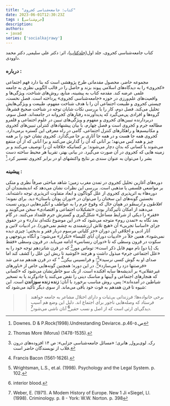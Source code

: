 ```yaml
---
title: "کتاب: جامعەشناسی کجروی"
date: 2023-06-01T12:30:23Z
tags : [جرم‌شناسی]
description: 
authors:
- javad
series: ['socialkajrawy']
---
```


کتاب جامعه‌شناسی کجروی، جلد اول([جلدکتاب](/book/img/kajravi.jpg))، اثر: دکتر علی سلیمی, دکتر محمد داوودی.

### دربارە :
مجموعه حاضر، محصول مقدماتی طرح پژوهشی است که بنا دارد فهم اجتماعی «کجروی» را به دیدگاه‌های اسلامی پیوند بزند و حاصل را در قالب الگویی نظری به جامعه علمی عرضه کند. مقدمه کتاب به پیشینه، منابع، روش‌های شناخت، ویژگی‌ها و واقعیت‌های علم‌ورزی در حوزه «جامعه‌شناسی کجروی» پرداخته است. فصل نخست، چیستی کجروی و طبیعت اجتماعی آن را با هدف شناخت مفهوم، طبیعت و ویژگی‌هایش تحلیل می‌کند. فصل دوم، کار را با بررسی نکات شایان توجه در شناخت صحیح قشرها، گروه‌ها و افرادی پی‌می‌گیرد که پدیدآورنده رفتارهای کجروانه در جامعه‌اند. فصل سوم، دربردارنده تبیین‌های کجروی و مفهوم و ویژگی‌های تبیین در علوم اجتماعی و قلمرو مطالعه جرم و کجروی است و فصل چهارم، با بیان پیشنهادهای کنترلی تبیین‌های کجروی و مکانیسم‌ها و راهکارهای کنترل اجتماعی، گامی در راه معرفی این گستره برمی‌دارد.
کجروی همه جا هست و در همه جا آثاری بر جا می‌گذارد. کجروی نشان خود را بر همه چیز و همه کس می‌نهد؛ بر آنانی که آن را گذارش می‌کنند و برا آنانی که از آن منتفع می‌شوند یا کسانی که بدان دچار می‌شوند؛ بر کسانیکه خلاقانه آن را  توصیف می‌کنند و بر زمینه هایی که کجروی در آن صورت می‌گیرد. در بیانی بهتر، تقریبا هر محیط ساخته دست بشر را می‌توان به عنوان سندی بر نتایج واکنشهای او در برابر کجروی تفسیر کرد.[^1]
### پیشینه :
دوره‌های آغازین تحلیل کجروی در تمدن مغرب زمین؛ شاهد مباحثی صرفاً نظری و متکی بر مواضعی فلسفی یا مذهبی است. بررسی اين نظرات نشان می‌دهد که اندیشمندان آن دوره‌هاء به اثرپذیری کجروی از علل گوناگون و ابعاد متفاوت اثرپذیری توجه داشته‌اند. نخستین گونه‌های این سخنان را می‌توان در «دوران پونان باستان» دید. برای نمونه؛ _افلاطون و ارسطو_ در همان حال که وقوع جرم را به عواطف و انگیزه‌هایی درونی نسبت می‌دهند از امکان تأثیرگذار بودن «تشکیلات اجتماعی و اقتصادی» سخن می‌گوبند و «فقر» را دیکی از شرایط مساعل» شکل‌گیری و گسترش جرم قلمداد می‌کنند. در گام بعد نگاه به «تمدن روم» متوجه می‌شود که «در این موضوع نکته‌ای ندارد» و در حقوق جزای «اساسا تجربی» آن «هیچ تلاش ارزشمندی به چشم نمی‌خورد). در ادبیات لاتين و آثار ادبی و اخلاقی این دوران «جز کلیاتی مرسوم دربار فقر و بدبختی؛ چیزی دیده نمی‌شود». همین خلاً در «ادییات دوران آبای کلیسا» «تکرار» می‌شود؛ و آنگاه بی‌توجهی و سکوت در قرون وسطی که تا «دوران رنسانس» ادامه می‌یابد.
در قرون وسطی «فقط یک [یا دو] نام مهم قابل ذکر است»: توماس مور[^2] که در قرن شانزدهم توجه خود را به «علل اجتماعی جرم» مبذول داشت و هرچند «کوشید تا ریش این علل را کشف کند اما صدای او به گوش کسی نرسید»[^3]؛ و فرانسیس بیکن[^4] " که در قرن هندهم مدعی شد «فرصتنها دزد را می‌سازد»[^5]. در این دوره؛ همچنین گونه‌هایی خاص از «باورهای غیرعقلانی» بر اندیشه‌ها سایه افکنده است. از یک سو خاطرنشان می‌شود که «کسانی که هنجارهای اجتماعی و آيينها و مناسک دینی را نقض می‌کنند پا جادوگرند یا به
تسخیر شیاطین در آمده‌اند»؛ پس، روش مناسب برخورد با آنان؛ **زنده زنده سوزاندن** است.
این شیوه تا قرن هفدهم به قوت خود باقی می‌ماند. از سوی دیگر تأکید می‌شود که:
>> برخی خانواده‌ها؛ فرزندانی بی‌ثبات و دارای اختلال مشاعر به جامعه خواهند فرستاد
که وصله‌هایی ناجور برای اجتماع اند. دلیل این وضع هم آسیب دیدگی‌ای ارثی است که
از اصل و نسب حقیر[^6] آنان ناشی می‌شود[^7].

[^1]: Downes. D & P.Rock(1998).Undrestanding Deviarce..p.46-ص.٥
[^2]: Thomas More (Morus) (1478-1535).
[^3]: رک. لوی‌برول, هانری؛ «مسائل جامعه‌شناسی جزایی»: ص ۱۴ افزوده‌های درون قلاب از نویسندگان حاضر است.
[^4]: Francis Bacon (1561-1626).
[^5]: Wrightsman, L.S., et.al. (1998). Psychology and the Legal System. p. 102.
[^6]:  interior blood.
[^7]: Weber, E. (1971). A Modem History of Europe. New 1 Ji «Siegel, Ll. (1998). Criminology. p. 8 - York: W.W. Norton. p. 398


